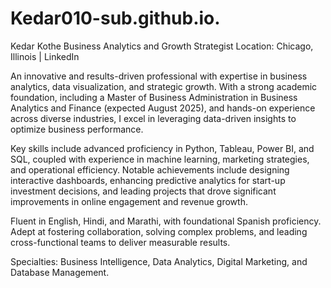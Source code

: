 # Kedar010-sub.github.io.
Kedar Kothe
Business Analytics and Growth Strategist
Location: Chicago, Illinois | LinkedIn

An innovative and results-driven professional with expertise in business analytics, data visualization, and strategic growth. With a strong academic foundation, including a Master of Business Administration in Business Analytics and Finance (expected August 2025), and hands-on experience across diverse industries, I excel in leveraging data-driven insights to optimize business performance.

Key skills include advanced proficiency in Python, Tableau, Power BI, and SQL, coupled with experience in machine learning, marketing strategies, and operational efficiency. Notable achievements include designing interactive dashboards, enhancing predictive analytics for start-up investment decisions, and leading projects that drove significant improvements in online engagement and revenue growth.

Fluent in English, Hindi, and Marathi, with foundational Spanish proficiency. Adept at fostering collaboration, solving complex problems, and leading cross-functional teams to deliver measurable results.

Specialties: Business Intelligence, Data Analytics, Digital Marketing, and Database Management.
